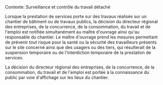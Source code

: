Contexte: Surveillance et contrôle du travail détaché

Lorsque la prestation de services porte sur des travaux réalisés sur un chantier de bâtiment ou de travaux publics, la décision du directeur régional des entreprises, de la concurrence, de la consommation, du travail et de l'emploi est notifiée simultanément au maître d'ouvrage ainsi qu'au responsable du chantier. Le maître d'ouvrage prend les mesures permettant de prévenir tout risque pour la santé ou la sécurité des travailleurs présents sur le site concerné ainsi que des usagers ou des tiers, qui résulterait de la suspension temporaire ou de l'interdiction temporaire de la prestation de services.

La décision du directeur régional des entreprises, de la concurrence, de la consommation, du travail et de l'emploi est portée à la connaissance du public par voie d'affichage sur les lieux du chantier.
